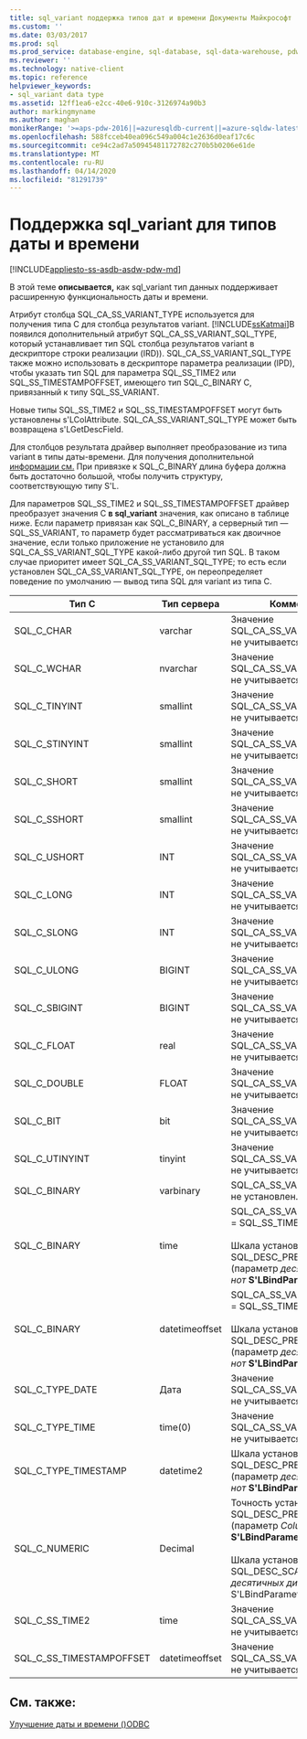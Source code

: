 ```yaml
---
title: sql_variant поддержка типов дат и времени Документы Майкрософт
ms.custom: ''
ms.date: 03/03/2017
ms.prod: sql
ms.prod_service: database-engine, sql-database, sql-data-warehouse, pdw
ms.reviewer: ''
ms.technology: native-client
ms.topic: reference
helpviewer_keywords:
- sql_variant data type
ms.assetid: 12ff1ea6-e2cc-40e6-910c-3126974a90b3
author: markingmyname
ms.author: maghan
monikerRange: '>=aps-pdw-2016||=azuresqldb-current||=azure-sqldw-latest||>=sql-server-2016||=sqlallproducts-allversions||>=sql-server-linux-2017||=azuresqldb-mi-current'
ms.openlocfilehash: 588fcceb40ea096c549a004c1e2636d0eaf17c6c
ms.sourcegitcommit: ce94c2ad7a50945481172782c270b5b0206e61de
ms.translationtype: MT
ms.contentlocale: ru-RU
ms.lasthandoff: 04/14/2020
ms.locfileid: "81291739"
---
```

# <a name="sql_variant-support-for-date-and-time-types"></a>Поддержка sql_variant для типов даты и времени
[!INCLUDE[appliesto-ss-asdb-asdw-pdw-md](../../includes/appliesto-ss-asdb-asdw-pdw-md.md)]

  В этой теме **описывается,** как sql_variant тип данных поддерживает расширенную функциональность даты и времени.  
  
 Атрибут столбца SQL_CA_SS_VARIANT_TYPE используется для получения типа C для столбца результатов variant. [!INCLUDE[ssKatmai](../../includes/sskatmai-md.md)]В  появился дополнительный атрибут SQL_CA_SS_VARIANT_SQL_TYPE, который устанавливает тип SQL столбца результатов variant в дескрипторе строки реализации (IRD)). SQL_CA_SS_VARIANT_SQL_TYPE также можно использовать в дескрипторе параметра реализации (IPD), чтобы указать тип SQL для параметра SQL_SS_TIME2 или SQL_SS_TIMESTAMPOFFSET, имеющего тип SQL_C_BINARY C, привязанный к типу SQL_SS_VARIANT.  
  
 Новые типы SQL_SS_TIME2 и SQL_SS_TIMESTAMPOFFSET могут быть установлены s'LColAttribute. SQL_CA_SS_VARIANT_SQL_TYPE может быть возвращена s'LGetDescField.  
  
 Для столбцов результата драйвер выполняет преобразование из типа variant в типы даты-времени. Для получения дополнительной [информации см.](../../relational-databases/native-client-odbc-date-time/datetime-data-type-conversions-from-sql-to-c.md) При привязке к SQL_C_BINARY длина буфера должна быть достаточно большой, чтобы получить структуру, соответствующую типу S'L.  
  
 Для параметров SQL_SS_TIME2 и SQL_SS_TIMESTAMPOFFSET драйвер преобразует значения C **в sql_variant** значения, как описано в таблице ниже. Если параметр привязан как SQL_C_BINARY, а серверный тип — SQL_SS_VARIANT, то параметр будет рассматриваться как двоичное значение, если только приложение не установило для SQL_CA_SS_VARIANT_SQL_TYPE какой-либо другой тип SQL. В таком случае приоритет имеет SQL_CA_SS_VARIANT_SQL_TYPE; то есть если установлен SQL_CA_SS_VARIANT_SQL_TYPE, он переопределяет поведение по умолчанию — вывод типа SQL для variant из типа C.  
  
|Тип C|Тип сервера|Комментарии|  
|------------|-----------------|--------------|  
|SQL_C_CHAR|varchar|Значение SQL_CA_SS_VARIANT_SQL_TYPE не учитывается.|  
|SQL_C_WCHAR|nvarchar|Значение SQL_CA_SS_VARIANT_SQL_TYPE не учитывается.|  
|SQL_C_TINYINT|smallint|Значение SQL_CA_SS_VARIANT_SQL_TYPE не учитывается.|  
|SQL_C_STINYINT|smallint|Значение SQL_CA_SS_VARIANT_SQL_TYPE не учитывается.|  
|SQL_C_SHORT|smallint|Значение SQL_CA_SS_VARIANT_SQL_TYPE не учитывается.|  
|SQL_C_SSHORT|smallint|Значение SQL_CA_SS_VARIANT_SQL_TYPE не учитывается.|  
|SQL_C_USHORT|INT|Значение SQL_CA_SS_VARIANT_SQL_TYPE не учитывается.|  
|SQL_C_LONG|INT|Значение SQL_CA_SS_VARIANT_SQL_TYPE не учитывается.|  
|SQL_C_SLONG|INT|Значение SQL_CA_SS_VARIANT_SQL_TYPE не учитывается.|  
|SQL_C_ULONG|BIGINT|Значение SQL_CA_SS_VARIANT_SQL_TYPE не учитывается.|  
|SQL_C_SBIGINT|BIGINT|Значение SQL_CA_SS_VARIANT_SQL_TYPE не учитывается.|  
|SQL_C_FLOAT|real|Значение SQL_CA_SS_VARIANT_SQL_TYPE не учитывается.|  
|SQL_C_DOUBLE|FLOAT|Значение SQL_CA_SS_VARIANT_SQL_TYPE не учитывается.|  
|SQL_C_BIT|bit|Значение SQL_CA_SS_VARIANT_SQL_TYPE не учитывается.|  
|SQL_C_UTINYINT|tinyint|Значение SQL_CA_SS_VARIANT_SQL_TYPE не учитывается.|  
|SQL_C_BINARY|varbinary|SQL_CA_SS_VARIANT_SQL_TYPE не установлен.|  
|SQL_C_BINARY|time|SQL_CA_SS_VARIANT_SQL_TYPE = SQL_SS_TIME2<br /><br /> Шкала установлена на SQL_DESC_PRECISION (параметр *десятичных диги нот* **S'LBindParameter).**|  
|SQL_C_BINARY|datetimeoffset|SQL_CA_SS_VARIANT_SQL_TYPE = SQL_SS_TIMESTAMPOFFSET<br /><br /> Шкала установлена на SQL_DESC_PRECISION (параметр *десятичных диги нот* **S'LBindParameter).**|  
|SQL_C_TYPE_DATE|Дата|Значение SQL_CA_SS_VARIANT_SQL_TYPE не учитывается.|  
|SQL_C_TYPE_TIME|time(0)|Значение SQL_CA_SS_VARIANT_SQL_TYPE не учитывается.|  
|SQL_C_TYPE_TIMESTAMP|datetime2|Шкала установлена на SQL_DESC_PRECISION (параметр *десятичных диги нот* **S'LBindParameter).**|  
|SQL_C_NUMERIC|Decimal|Точность устанавливается на SQL_DESC_PRECISION (параметр *ColumnSize* **S'LBindParameter).**<br /><br /> Шкала установлена на SQL_DESC_SCALE (параметр *десятичных диги,* параметр S'LBindParameter).|  
|SQL_C_SS_TIME2|time|Значение SQL_CA_SS_VARIANT_SQL_TYPE не учитывается.|  
|SQL_C_SS_TIMESTAMPOFFSET|datetimeoffset|Значение SQL_CA_SS_VARIANT_SQL_TYPE не учитывается.|  
  
## <a name="see-also"></a>См. также:  
 [Улучшение даты и времени &#40;&#41;ODBC](../../relational-databases/native-client-odbc-date-time/date-and-time-improvements-odbc.md)  
  
  
